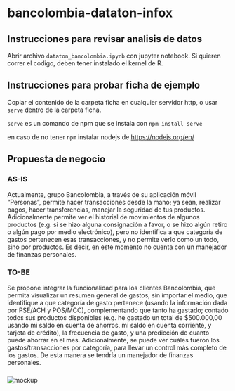 # bancolombia-dataton-infox

## Instrucciones para revisar analisis de datos

Abrir archivo ```dataton_bancolombia.ipynb``` con jupyter notebook. Si quieren correr el codigo, deben tener instalado el kernel de R.

## Instrucciones para probar ficha de ejemplo

Copiar el contenido de la carpeta ficha en cualquier servidor http, o usar ```serve``` dentro de la carpeta ficha. 

```serve``` es un comando de npm que se instala con ```npm install serve```

en caso de no tener ```npm``` instalar nodejs de https://nodejs.org/en/

## Propuesta de negocio

### AS-IS
Actualmente, grupo Bancolombia, a través de su aplicación móvil “Personas”, permite hacer transacciones desde la mano; ya sean, realizar pagos, hacer transferencias, manejar la seguridad de tus productos. Adicionalmente permite ver el historial de movimientos de algunos productos (e.g. si se hizo alguna consignación a favor, o se hizo algún retiro o algún pago por medio electrónico), pero no identifica a que categoría de gastos pertenecen esas transacciones, y no permite verlo como un todo, sino por productos. Es decir, en este momento no cuenta con un manejador de finanzas personales. 

### TO-BE
Se propone integrar la funcionalidad para los clientes Bancolombia, que permita visualizar un resumen general de gastos, sin importar el medio, que identifique a que categoría de gasto pertenece (usando la información dada por PSE/ACH y POS/MCC), complementando que tanto ha gastado; contado todos sus productos disponibles (e.g. he gastado un total de $500.000,00 usando mi saldo en cuenta de ahorros, mi saldo en cuenta corriente, y tarjeta de crédito), la frecuencia de gasto, y una predicción de cuanto puede ahorrar en el mes. Adicionalmente, se puede ver cuáles fueron los gastos/transacciones por categoría, para llevar un control más completo de los gastos. De esta manera se tendría un manejador de finanzas personales.

###

![mockup](https://raw.githubusercontent.com/infometrixCo/bancolombia-dataton-infox/ficha/images/dataton.png "mockup")
